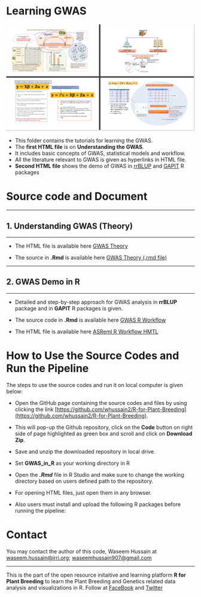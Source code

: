 # Learning GWAS
![](www/Background.png)

- This folder contains the tutorials for learning the GWAS. 
- The **first HTML file** is on **Understanding the GWAS**. 
 - It includes basic concepts of GWAS, statistical models and workflow. 
 - All the literature relevant to GWAS is given as hyperlinks in HTML file. 
 - **Second HTML file** shows the demo of GWAS in [rrBLUP](https://cran.r-project.org/web/packages/rrBLUP/index.html) and [GAPIT](https://zzlab.net/GAPIT/) R packages 
 
 
#  Source code and Document


***
## 1. Understanding GWAS (Theory)
***

- The HTML file is available here [GWAS Theory](https://htmlpreview.github.io/?https://github.com/whussain2/R-for-Plant-Breeding/blob/master/GWAS_in_R/GWAS_in_R_Step_by_Step_Guide.html)

- The source in ****.Rmd****  is available here [GWAS Theory (.rmd file)](https://github.com/whussain2/R-for-Plant-Breeding/blob/master/GWAS_in_R/GWAS_in_R_Step_by_Step_Guide.Rmd)


***
## 2. GWAS Demo in R
***


- Detailed and step-by-step approach for GWAS analysis in **rrBLUP** package and in **GAPIT** R packages is given. 

- The source code in ****.Rmd****  is available here [GWAS R Workflow](https://github.com/whussain2/R-for-Plant-Breeding/blob/master/GWAS_in_R/Hands_On_GWAS_R.Rmd)

- The HTML file is available here [ASReml R Workflow HMTL](https://htmlpreview.github.io/?https://github.com/whussain2/R-for-Plant-Breeding/blob/master/GWAS_in_R/Hands_On_GWAS_R.html)


# How to Use the Source Codes and Run the Pipeline


The steps to use the source codes and run it on local computer is given below:

- Open the GitHub page containing the source codes and files by using clicking the link [https://github.com/whussain2/R-for-Plant-Breeding](https://github.com/whussain2/R-for-Plant-Breeding).
- This will pop-up the Github repository, click on the **Code** button on right side of page highlighted as green box and scroll and click on **Download Zip**.
- Save and unzip the downloaded repository in local drive.
- Set **GWAS_in_R** as your working directory in R  
- Open the ***.Rmd*** file in R Studio and make sure to change the working directory based on users defined path to the repository.
- For opening HTML files, just open them in any browser. 

- Also users must install and upload the following R packages before running the pipeline:


# Contact
You may contact the author of this code, Waseem Hussain at <waseem.hussain@irri.org>; <waseemhussain907@gmail.com>
***

 

 
This is the part of the open resource initaitive and learning platform **R for Plant Breeding**  to learn the Plant Breeding and Genetics related data analysis and visualizations in R.
Follow at [FaceBook](https://www.facebook.com/groups/572539569836593) and [Twitter](https://twitter.com/rPlantBreeding1)
